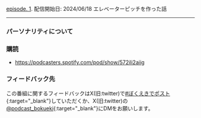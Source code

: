 
[episode. 1](./0001.md).
配信開始日: 2024/06/18
エレベーターピッチを作った話


---

### パーソナリティについて

### 購読
- https://podcasters.spotify.com/pod/show/572ili2aiig

### フィードバック先
この番組に関するフィードバックはX(旧:twitter)で[#ぼくえきでポスト](https://x.com/share?url=https://podcast-bokueki.github.io/bokueki/&hashtags=ぼくえき){:target="_blank"}していただくか、X(旧:twitter)の[@podcast_bokueki](https://x.com/podcast_bokueki){:target="_blank"}にDMをお願いします。
